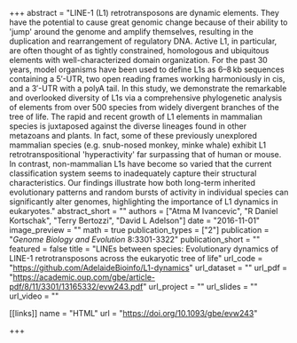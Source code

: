 +++
abstract = "LINE-1 (L1) retrotransposons are dynamic elements. They have the potential to cause great genomic change because of their ability to 'jump' around the genome and amplify themselves, resulting in the duplication and rearrangement of regulatory DNA. Active L1, in particular, are often thought of as tightly constrained, homologous and ubiquitous elements with well-characterized domain organization. For the past 30 years, model organisms have been used to define L1s as 6–8 kb sequences containing a 5′-UTR, two open reading frames working harmoniously in cis, and a 3′-UTR with a polyA tail. In this study, we demonstrate the remarkable and overlooked diversity of L1s via a comprehensive phylogenetic analysis of elements from over 500 species from widely divergent branches of the tree of life. The rapid and recent growth of L1 elements in mammalian species is juxtaposed against the diverse lineages found in other metazoans and plants. In fact, some of these previously unexplored mammalian species (e.g. snub-nosed monkey, minke whale) exhibit L1 retrotranspositional 'hyperactivity' far surpassing that of human or mouse. In contrast, non-mammalian L1s have become so varied that the current classification system seems to inadequately capture their structural characteristics. Our findings illustrate how both long-term inherited evolutionary patterns and random bursts of activity in individual species can significantly alter genomes, highlighting the importance of L1 dynamics in eukaryotes."
abstract_short = ""
authors = ["Atma M Ivancevic", "R Daniel Kortschak", "Terry Bertozzi", "David L Adelson"]
date = "2016-11-01"
image_preview = ""
math = true
publication_types = ["2"]
publication = "*Genome Biology and Evolution* 8:3301-3322"
publication_short = ""
featured = false
title = "LINEs between species: Evolutionary dynamics of LINE-1 retrotransposons across the eukaryotic tree of life"
url_code = "https://github.com/AdelaideBioinfo/L1-dynamics"
url_dataset = ""
url_pdf = "https://academic.oup.com/gbe/article-pdf/8/11/3301/13165332/evw243.pdf"
url_project = ""
url_slides = ""
url_video = ""

[[links]]
name = "HTML"
url = "https://doi.org/10.1093/gbe/evw243"

+++

